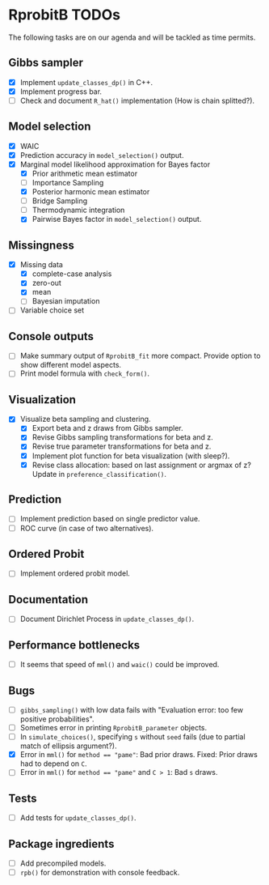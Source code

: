 # RprobitB TODOs

The following tasks are on our agenda and will be tackled as time permits.

## Gibbs sampler

- [x] Implement `update_classes_dp()` in C++.
- [x] Implement progress bar.
- [ ] Check and document `R_hat()` implementation (How is chain splitted?).

## Model selection

- [x] WAIC
- [x] Prediction accuracy in `model_selection()` output.
- [x] Marginal model likelihood approximation for Bayes factor
  - [x] Prior arithmetic mean estimator
  - [ ] Importance Sampling
  - [x] Posterior harmonic mean estimator
  - [ ] Bridge Sampling
  - [ ] Thermodynamic integration
  - [x] Pairwise Bayes factor in `model_selection()` output.
  
## Missingness

- [x] Missing data
  - [x] complete-case analysis
  - [x] zero-out
  - [x] mean
  - [ ] Bayesian imputation
- [ ] Variable choice set

## Console outputs

- [ ] Make summary output of `RprobitB_fit` more compact. Provide option to show different model aspects.
- [ ] Print model formula with `check_form()`.

## Visualization

- [x] Visualize beta sampling and clustering.
  - [x] Export beta and z draws from Gibbs sampler.
  - [x] Revise Gibbs sampling transformations for beta and z.
  - [x] Revise true parameter transformations for beta and z.
  - [x] Implement plot function for beta visualization (with sleep?).
  - [x] Revise class allocation: based on last assignment or argmax of z? Update in `preference_classification()`.

## Prediction

- [ ] Implement prediction based on single predictor value.
- [ ] ROC curve (in case of two alternatives).

## Ordered Probit

- [ ] Implement ordered probit model.

## Documentation

- [ ] Document Dirichlet Process in `update_classes_dp()`.

## Performance bottlenecks

- [ ] It seems that speed of `mml()` and `waic()` could be improved.

## Bugs

- [ ] `gibbs_sampling()` with low data fails with "Evaluation error: too few positive probabilities".
- [ ] Sometimes error in printing `RprobitB_parameter` objects.
- [ ] In `simulate_choices()`, specifying `s` without `seed` fails (due to partial match of ellipsis argument?).
- [x] Error in `mml()` for `method == "pame"`: Bad prior draws. Fixed: Prior draws had to depend on `C`.
- [ ] Error in `mml()` for `method == "pame"` and `C > 1`: Bad `s` draws.

## Tests

- [ ] Add tests for `update_classes_dp()`.

## Package ingredients

- [ ] Add precompiled models.
- [ ] `rpb()` for demonstration with console feedback.

